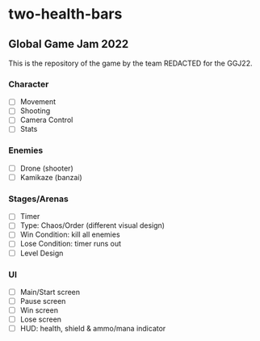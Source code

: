 # two-health-bars

## Global Game Jam 2022

This is the repository of the game by the team REDACTED for the GGJ22.

### Character

- [ ] Movement
- [ ] Shooting
- [ ] Camera Control
- [ ] Stats

### Enemies

- [ ] Drone (shooter)
- [ ] Kamikaze (banzai)

### Stages/Arenas

- [ ] Timer
- [ ] Type: Chaos/Order (different visual design)
- [ ] Win Condition: kill all enemies
- [ ] Lose Condition: timer runs out
- [ ] Level Design

### UI

- [ ] Main/Start screen
- [ ] Pause screen
- [ ] Win screen
- [ ] Lose screen
- [ ] HUD: health, shield & ammo/mana indicator
